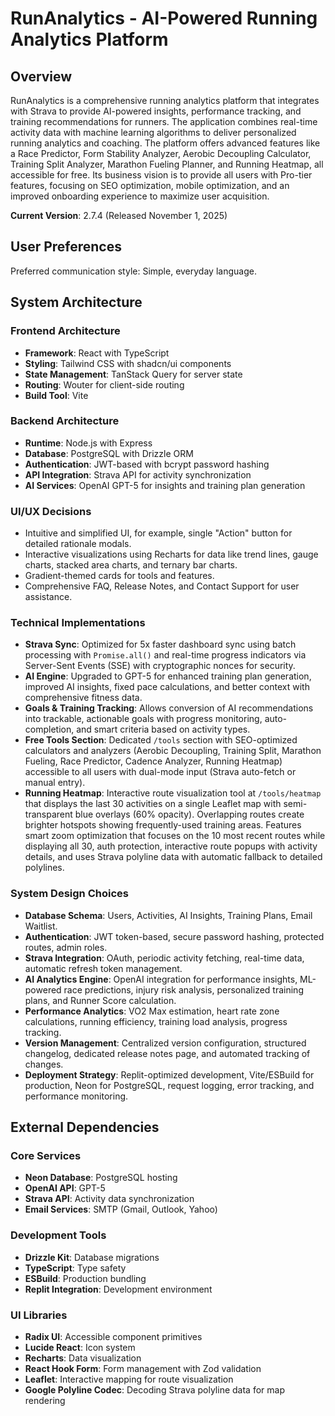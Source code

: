 # RunAnalytics - AI-Powered Running Analytics Platform

## Overview

RunAnalytics is a comprehensive running analytics platform that integrates with Strava to provide AI-powered insights, performance tracking, and training recommendations for runners. The application combines real-time activity data with machine learning algorithms to deliver personalized running analytics and coaching. The platform offers advanced features like a Race Predictor, Form Stability Analyzer, Aerobic Decoupling Calculator, Training Split Analyzer, Marathon Fueling Planner, and Running Heatmap, all accessible for free. Its business vision is to provide all users with Pro-tier features, focusing on SEO optimization, mobile optimization, and an improved onboarding experience to maximize user acquisition.

**Current Version**: 2.7.4 (Released November 1, 2025)

## User Preferences

Preferred communication style: Simple, everyday language.

## System Architecture

### Frontend Architecture
- **Framework**: React with TypeScript
- **Styling**: Tailwind CSS with shadcn/ui components
- **State Management**: TanStack Query for server state
- **Routing**: Wouter for client-side routing
- **Build Tool**: Vite

### Backend Architecture
- **Runtime**: Node.js with Express
- **Database**: PostgreSQL with Drizzle ORM
- **Authentication**: JWT-based with bcrypt password hashing
- **API Integration**: Strava API for activity synchronization
- **AI Services**: OpenAI GPT-5 for insights and training plan generation

### UI/UX Decisions
- Intuitive and simplified UI, for example, single "Action" button for detailed rationale modals.
- Interactive visualizations using Recharts for data like trend lines, gauge charts, stacked area charts, and ternary bar charts.
- Gradient-themed cards for tools and features.
- Comprehensive FAQ, Release Notes, and Contact Support for user assistance.

### Technical Implementations
- **Strava Sync**: Optimized for 5x faster dashboard sync using batch processing with `Promise.all()` and real-time progress indicators via Server-Sent Events (SSE) with cryptographic nonces for security.
- **AI Engine**: Upgraded to GPT-5 for enhanced training plan generation, improved AI insights, fixed pace calculations, and better context with comprehensive fitness data.
- **Goals & Training Tracking**: Allows conversion of AI recommendations into trackable, actionable goals with progress monitoring, auto-completion, and smart criteria based on activity types.
- **Free Tools Section**: Dedicated `/tools` section with SEO-optimized calculators and analyzers (Aerobic Decoupling, Training Split, Marathon Fueling, Race Predictor, Cadence Analyzer, Running Heatmap) accessible to all users with dual-mode input (Strava auto-fetch or manual entry).
- **Running Heatmap**: Interactive route visualization tool at `/tools/heatmap` that displays the last 30 activities on a single Leaflet map with semi-transparent blue overlays (60% opacity). Overlapping routes create brighter hotspots showing frequently-used training areas. Features smart zoom optimization that focuses on the 10 most recent routes while displaying all 30, auth protection, interactive route popups with activity details, and uses Strava polyline data with automatic fallback to detailed polylines.

### System Design Choices
- **Database Schema**: Users, Activities, AI Insights, Training Plans, Email Waitlist.
- **Authentication**: JWT token-based, secure password hashing, protected routes, admin roles.
- **Strava Integration**: OAuth, periodic activity fetching, real-time data, automatic refresh token management.
- **AI Analytics Engine**: OpenAI integration for performance insights, ML-powered race predictions, injury risk analysis, personalized training plans, and Runner Score calculation.
- **Performance Analytics**: VO2 Max estimation, heart rate zone calculations, running efficiency, training load analysis, progress tracking.
- **Version Management**: Centralized version configuration, structured changelog, dedicated release notes page, and automated tracking of changes.
- **Deployment Strategy**: Replit-optimized development, Vite/ESBuild for production, Neon for PostgreSQL, request logging, error tracking, and performance monitoring.

## External Dependencies

### Core Services
- **Neon Database**: PostgreSQL hosting
- **OpenAI API**: GPT-5
- **Strava API**: Activity data synchronization
- **Email Services**: SMTP (Gmail, Outlook, Yahoo)

### Development Tools
- **Drizzle Kit**: Database migrations
- **TypeScript**: Type safety
- **ESBuild**: Production bundling
- **Replit Integration**: Development environment

### UI Libraries
- **Radix UI**: Accessible component primitives
- **Lucide React**: Icon system
- **Recharts**: Data visualization
- **React Hook Form**: Form management with Zod validation
- **Leaflet**: Interactive mapping for route visualization
- **Google Polyline Codec**: Decoding Strava polyline data for map rendering
